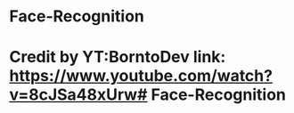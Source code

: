 # Face-Recognition
# Credit by YT:BorntoDev link: https://www.youtube.com/watch?v=8cJSa48xUrw# Face-Recognition
